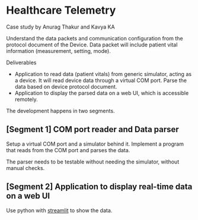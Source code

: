 # Healthcare Telemetry

Case study by Anurag Thakur and Kavya KA

Understand the data packets and communication configuration
from the protocol document of the Device.
Data packet will include patient vital information (measurement, setting, mode).

Deliverables

- Application to read data (patient vitals) from generic simulator, acting as a device.
It will read device data through a virtual COM port.
Parse the data based on device protocol document.
- Application to display the parsed data on a web UI, which is accessible remotely.
 
The development happens in two segments.

## [Segment 1] COM port reader and Data parser

Setup a virtual COM port and a simulator behind it.
Implement a program that reads from the COM port and parses the data.

The parser needs to be testable without needing the simulator,
without manual checks.

## [Segment 2] Application to display real-time data on a web UI

Use python with [streamlit](https://docs.streamlit.io/en/stable/)
to show the data.
